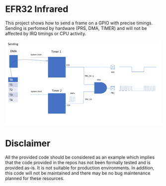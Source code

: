 # EFR32 Infrared

This project shows how to send a frame on a GPIO with precise timings. Sending is perfomed by hardware (PRS, DMA, TIMER) and will not be affected by IRQ timings or CPU activity.

![Alt text](ir_send.PNG?raw=true "Optional Title")

# Disclaimer
All the provided code should be considered as an example which implies that the code provided in the repos has not been formally tested and is provided as-is. It is not suitable for production environments. In addition, this code will not be maintained and there may be no bug maintenance planned for these resources. 
